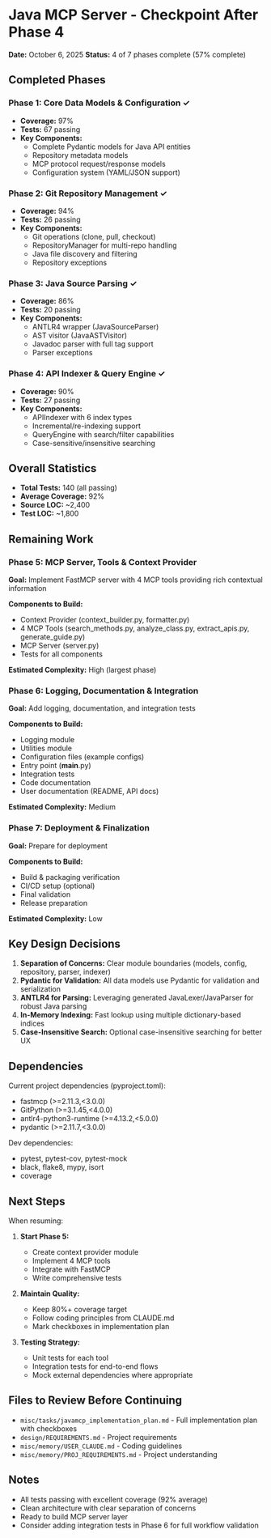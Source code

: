 # Java MCP Server - Checkpoint After Phase 4

**Date:** October 6, 2025
**Status:** 4 of 7 phases complete (57% complete)

## Completed Phases

### Phase 1: Core Data Models & Configuration ✓
- **Coverage:** 97%
- **Tests:** 67 passing
- **Key Components:**
  - Complete Pydantic models for Java API entities
  - Repository metadata models
  - MCP protocol request/response models
  - Configuration system (YAML/JSON support)

### Phase 2: Git Repository Management ✓
- **Coverage:** 94%
- **Tests:** 26 passing
- **Key Components:**
  - Git operations (clone, pull, checkout)
  - RepositoryManager for multi-repo handling
  - Java file discovery and filtering
  - Repository exceptions

### Phase 3: Java Source Parsing ✓
- **Coverage:** 86%
- **Tests:** 20 passing
- **Key Components:**
  - ANTLR4 wrapper (JavaSourceParser)
  - AST visitor (JavaASTVisitor)
  - Javadoc parser with full tag support
  - Parser exceptions

### Phase 4: API Indexer & Query Engine ✓
- **Coverage:** 90%
- **Tests:** 27 passing
- **Key Components:**
  - APIIndexer with 6 index types
  - Incremental/re-indexing support
  - QueryEngine with search/filter capabilities
  - Case-sensitive/insensitive searching

## Overall Statistics

- **Total Tests:** 140 (all passing)
- **Average Coverage:** 92%
- **Source LOC:** ~2,400
- **Test LOC:** ~1,800

## Remaining Work

### Phase 5: MCP Server, Tools & Context Provider
**Goal:** Implement FastMCP server with 4 MCP tools providing rich contextual information

**Components to Build:**
- Context Provider (context_builder.py, formatter.py)
- 4 MCP Tools (search_methods.py, analyze_class.py, extract_apis.py, generate_guide.py)
- MCP Server (server.py)
- Tests for all components

**Estimated Complexity:** High (largest phase)

### Phase 6: Logging, Documentation & Integration
**Goal:** Add logging, documentation, and integration tests

**Components to Build:**
- Logging module
- Utilities module
- Configuration files (example configs)
- Entry point (__main__.py)
- Integration tests
- Code documentation
- User documentation (README, API docs)

**Estimated Complexity:** Medium

### Phase 7: Deployment & Finalization
**Goal:** Prepare for deployment

**Components to Build:**
- Build & packaging verification
- CI/CD setup (optional)
- Final validation
- Release preparation

**Estimated Complexity:** Low

## Key Design Decisions

1. **Separation of Concerns:** Clear module boundaries (models, config, repository, parser, indexer)
2. **Pydantic for Validation:** All data models use Pydantic for validation and serialization
3. **ANTLR4 for Parsing:** Leveraging generated JavaLexer/JavaParser for robust Java parsing
4. **In-Memory Indexing:** Fast lookup using multiple dictionary-based indices
5. **Case-Insensitive Search:** Optional case-insensitive searching for better UX

## Dependencies

Current project dependencies (pyproject.toml):
- fastmcp (>=2.11.3,<3.0.0)
- GitPython (>=3.1.45,<4.0.0)
- antlr4-python3-runtime (>=4.13.2,<5.0.0)
- pydantic (>=2.11.7,<3.0.0)

Dev dependencies:
- pytest, pytest-cov, pytest-mock
- black, flake8, mypy, isort
- coverage

## Next Steps

When resuming:

1. **Start Phase 5:**
   - Create context provider module
   - Implement 4 MCP tools
   - Integrate with FastMCP
   - Write comprehensive tests

2. **Maintain Quality:**
   - Keep 80%+ coverage target
   - Follow coding principles from CLAUDE.md
   - Mark checkboxes in implementation plan

3. **Testing Strategy:**
   - Unit tests for each tool
   - Integration tests for end-to-end flows
   - Mock external dependencies where appropriate

## Files to Review Before Continuing

- `misc/tasks/javamcp_implementation_plan.md` - Full implementation plan with checkboxes
- `design/REQUIREMENTS.md` - Project requirements
- `misc/memory/USER_CLAUDE.md` - Coding guidelines
- `misc/memory/PROJ_REQUIREMENTS.md` - Project understanding

## Notes

- All tests passing with excellent coverage (92% average)
- Clean architecture with clear separation of concerns
- Ready to build MCP server layer
- Consider adding integration tests in Phase 6 for full workflow validation
